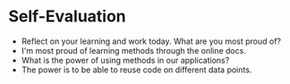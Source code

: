 # Self-Evaluation

- Reflect on your learning and work today. What are you most proud of?
- I'm most proud of learning methods through the online docs.
- What is the power of using methods in our applications?
- The power is to be able to reuse code on different data points.